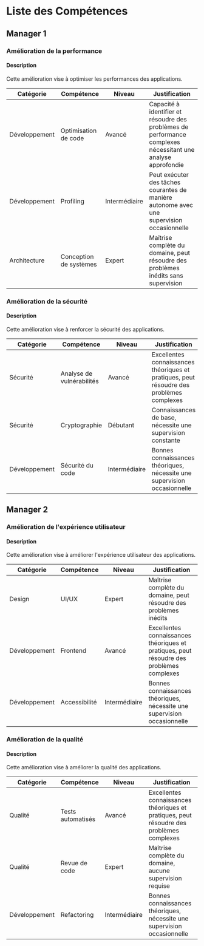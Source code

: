 # Liste des Compétences

## <a name='manager1'></a>Manager 1

### Amélioration de la performance

#### Description

Cette amélioration vise à optimiser les performances des applications.

| Catégorie | Compétence | Niveau | Justification |
|-----------|------------|--------|---------------|
| Développement | Optimisation de code | Avancé | Capacité à identifier et résoudre des problèmes de performance complexes nécessitant une analyse approfondie |
| Développement | Profiling | Intermédiaire | Peut exécuter des tâches courantes de manière autonome avec une supervision occasionnelle |
| Architecture | Conception de systèmes | Expert | Maîtrise complète du domaine, peut résoudre des problèmes inédits sans supervision |

### Amélioration de la sécurité

#### Description

Cette amélioration vise à renforcer la sécurité des applications.

| Catégorie | Compétence | Niveau | Justification |
|-----------|------------|--------|---------------|
| Sécurité | Analyse de vulnérabilités | Avancé | Excellentes connaissances théoriques et pratiques, peut résoudre des problèmes complexes |
| Sécurité | Cryptographie | Débutant | Connaissances de base, nécessite une supervision constante |
| Développement | Sécurité du code | Intermédiaire | Bonnes connaissances théoriques, nécessite une supervision occasionnelle |

## <a name='manager2'></a>Manager 2

### Amélioration de l'expérience utilisateur

#### Description

Cette amélioration vise à améliorer l'expérience utilisateur des applications.

| Catégorie | Compétence | Niveau | Justification |
|-----------|------------|--------|---------------|
| Design | UI/UX | Expert | Maîtrise complète du domaine, peut résoudre des problèmes inédits |
| Développement | Frontend | Avancé | Excellentes connaissances théoriques et pratiques, peut résoudre des problèmes complexes |
| Développement | Accessibilité | Intermédiaire | Bonnes connaissances théoriques, nécessite une supervision occasionnelle |

### Amélioration de la qualité

#### Description

Cette amélioration vise à améliorer la qualité des applications.

| Catégorie | Compétence | Niveau | Justification |
|-----------|------------|--------|---------------|
| Qualité | Tests automatisés | Avancé | Excellentes connaissances théoriques et pratiques, peut résoudre des problèmes complexes |
| Qualité | Revue de code | Expert | Maîtrise complète du domaine, aucune supervision requise |
| Développement | Refactoring | Intermédiaire | Bonnes connaissances théoriques, nécessite une supervision occasionnelle |

